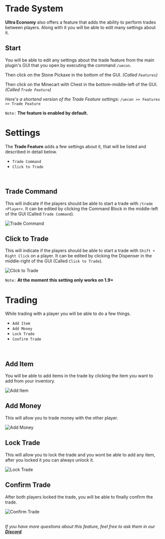 # Trade System
**Ultra Economy** also offers a feature that adds the ability to perform trades between players. Along with it you will be able to edit many settings about it.
<br>

## Start
You will be able to edit any settings about the trade feature from the main plugin's GUI that you open by executing the command `/uecon`.
<br>

Then click on the Stone Pickaxe in the bottom of the GUI. *(Called `Features`)*
<br>

Then click on the Minecart with Chest in the bottom-middle-left of the GUI. *(Called `Trade Feature`)*
<br>

*Here's a shortend version of the Trade Feature settings:*
`/uecon >> Features >> Trade Feature`
<br>

`Note:` **The feature is enabled by default.**
<br>

# Settings
The **Trade Feature** adds a few settings about it, that will be listed and described in detail below.
<br>

- `Trade Command`
- `Click to Trade`
<br>

## Trade Command
This will indicate if the players should be able to start a trade with `/trade <Player>`. It can be edited by clicking the Command Block in the middle-left of the GUI (Called `Trade Command`).
<br>

![Trade Command](https://i.imgur.com/DACpw4D.png)
<br>

## Click to Trade
This will indicate if the players should be able to start a trade with `Shift + Right Click` on a player. It can be edited by clicking the Dispenser in the middle-right of the GUI (Called `Click to Trade`).
<br>

![Click to Trade](https://i.imgur.com/Xf05iCv.png)
<br>

`Note:` **At the moment this setting only works on 1.9+**
<br>

# Trading
While trading with a player you will be able to do a few things.
<br>

- `Add Item`
- `Add Money`
- `Lock Trade`
- `Confirm Trade`
<br>

## Add Item
You will be able to add items in the trade by clicking the item you want to add from your inventory.
<br>

![Add Item]()
<br>

## Add Money
This will allow you to trade money with the other player.
<br>

![Add Money]()
<br>

## Lock Trade
This will allow you to lock the trade and you wont be able to add any item, after you locked it you can always unlock it.
<br>

![Lock Trade]()
<br>

## Confirm Trade
After both players locked the trade, you will be able to finally confirm the trade.
<br>

![Confirm Trade]()
<br>
<br>

_If you have more questions about this feature, feel free to ask them in our **[Discord](https://discord.gg/3JuHDm8)**._